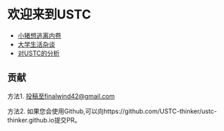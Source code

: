 # 欢迎来到USTC

* [小猪想逃离内卷](https://ustc-thinker.github.io/articles/main)
* [大学生活杂谈](https://ustc-thinker.github.io/articles/zatan)
* [对USTC的分析](https://ustc-thinker.github.io/articles/The_Analysis_of_USTC)

## 贡献
方法1. 投稿至finalwind42@gmail.com

方法2. 如果您会使用Github,可以向https://github.com/USTC-thinker/ustc-thinker.github.io提交PR。